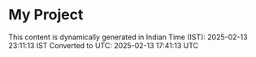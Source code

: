 # My Project

This content is dynamically generated in Indian Time (IST): 2025-02-13 23:11:13 IST
Converted to UTC: 2025-02-13 17:41:13 UTC
